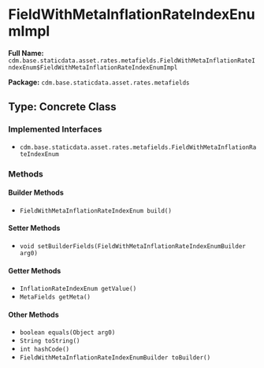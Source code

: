 # FieldWithMetaInflationRateIndexEnumImpl

**Full Name:** `cdm.base.staticdata.asset.rates.metafields.FieldWithMetaInflationRateIndexEnum$FieldWithMetaInflationRateIndexEnumImpl`

**Package:** `cdm.base.staticdata.asset.rates.metafields`

## Type: Concrete Class

### Implemented Interfaces

- `cdm.base.staticdata.asset.rates.metafields.FieldWithMetaInflationRateIndexEnum`

### Methods

#### Builder Methods

- `FieldWithMetaInflationRateIndexEnum build()`

#### Setter Methods

- `void setBuilderFields(FieldWithMetaInflationRateIndexEnumBuilder arg0)`

#### Getter Methods

- `InflationRateIndexEnum getValue()`
- `MetaFields getMeta()`

#### Other Methods

- `boolean equals(Object arg0)`
- `String toString()`
- `int hashCode()`
- `FieldWithMetaInflationRateIndexEnumBuilder toBuilder()`

